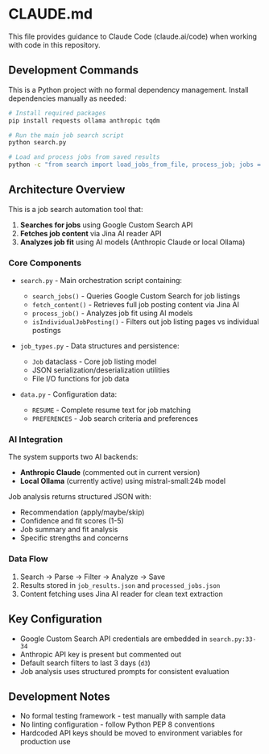 # CLAUDE.md

This file provides guidance to Claude Code (claude.ai/code) when working with code in this repository.

## Development Commands

This is a Python project with no formal dependency management. Install dependencies manually as needed:

```bash
# Install required packages
pip install requests ollama anthropic tqdm

# Run the main job search script
python search.py

# Load and process jobs from saved results
python -c "from search import load_jobs_from_file, process_job; jobs = load_jobs_from_file('job_results.json'); process_job(jobs[0])"
```

## Architecture Overview

This is a job search automation tool that:

1. **Searches for jobs** using Google Custom Search API
2. **Fetches job content** via Jina AI reader API
3. **Analyzes job fit** using AI models (Anthropic Claude or local Ollama)

### Core Components

- `search.py` - Main orchestration script containing:
  - `search_jobs()` - Queries Google Custom Search for job listings
  - `fetch_content()` - Retrieves full job posting content via Jina AI
  - `process_job()` - Analyzes job fit using AI models
  - `isIndividualJobPosting()` - Filters out job listing pages vs individual postings

- `job_types.py` - Data structures and persistence:
  - `Job` dataclass - Core job listing model
  - JSON serialization/deserialization utilities
  - File I/O functions for job data

- `data.py` - Configuration data:
  - `RESUME` - Complete resume text for job matching
  - `PREFERENCES` - Job search criteria and preferences

### AI Integration

The system supports two AI backends:
- **Anthropic Claude** (commented out in current version)
- **Local Ollama** (currently active) using mistral-small:24b model

Job analysis returns structured JSON with:
- Recommendation (apply/maybe/skip)
- Confidence and fit scores (1-5)
- Job summary and fit analysis
- Specific strengths and concerns

### Data Flow

1. Search → Parse → Filter → Analyze → Save
2. Results stored in `job_results.json` and `processed_jobs.json`
3. Content fetching uses Jina AI reader for clean text extraction

## Key Configuration

- Google Custom Search API credentials are embedded in `search.py:33-34`
- Anthropic API key is present but commented out
- Default search filters to last 3 days (`d3`)
- Job analysis uses structured prompts for consistent evaluation

## Development Notes

- No formal testing framework - test manually with sample data
- No linting configuration - follow Python PEP 8 conventions
- Hardcoded API keys should be moved to environment variables for production use
